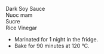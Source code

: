 Dark Soy Sauce  
Nuoc mam  
Sucre  
Rice Vinegar

- Marinated for 1 night in the fridge.
- Bake for 90 minutes at 120 °C.
